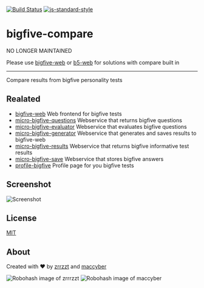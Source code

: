 [![Build Status](https://travis-ci.org/zrrrzzt/bigfive-compare.svg?branch=master)](https://travis-ci.org/zrrrzzt/bigfive-compare)
[![js-standard-style](https://img.shields.io/badge/code%20style-standard-brightgreen.svg?style=flat)](https://github.com/feross/standard)

# bigfive-compare

NO LONGER MAINTAINED

Please use [bigfive-web](https://github.com/Alheimsins/bigfive-web) or [b5-web](https://github.com/zrrrzzt/b5-web) for solutions with compare built in

***

Compare results from bigfive personality tests

## Realated
- [bigfive-web](https://github.com/maccyber/bigfive-web) Web frontend for bigfive tests
- [micro-bigfive-questions](https://github.com/maccyber/micro-bigfive-questions) Webservice that returns bigfive questions
- [micro-bigfive-evaluator](https://github.com/maccyber/micro-bigfive-evaluator) Webservice that evaluates bigfive questions
- [micro-bigfive-generator](https://github.com/maccyber/micro-bigfive-generator) Webservice that generates and saves results to bigfive-web
- [micro-bigfive-results](https://github.com/maccyber/micro-bigfive-results) Webservice that returns bigfive informative test results
- [micro-bigfive-save](https://github.com/maccyber/micro-bigfive-save) Webservice that stores bigfive answers
- [profile-bigfive](https://github.com/zrrrzzt/profile-bigfive) Profile page for you bigfive tests

## Screenshot

![Screenshot](http://bildr.no/image/TGpiVDc0.jpeg "Screenshot of bigfive-compare") 

## License

[MIT](LICENSE)

## About

Created with :heart: by [zrrzzt](https://github.com/zrrrzzt) and [maccyber](https://github.com/maccyber)

![Robohash image of zrrrzzt](https://robots.kebabstudios.party/zrrrzzt.png "Robohash image of zrrrzzt") 
![Robohash image of maccyber](https://robots.kebabstudios.party/maccyber.png "Robohash image of maccyber")
